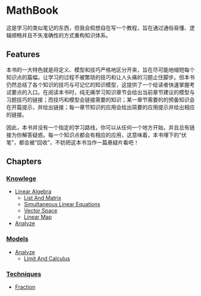 # MathBook

这是学习的类似笔记的东西，但我会假想自在写一个教程，旨在通过通俗易懂、逻辑顺畅并且不失准确性的方式重构知识体系。

## Features

本书的一大特色就是将定义、模型和技巧严格地区分开来，旨在尽可能地缩短每个知识点的篇幅，让学习的过程不被繁琐的技巧和让人头痛的习题止住脚步。但本书仍然总结了各个知识的技巧与可记忆的知识模型，这提供了一个给读者快速掌握考试要点的入口。在阅读本书时，纯无痛学习知识章节会给出当前章节建议的模型与习题技巧的链接；而技巧和模型会链接需要的知识；某一章节需要的的预备知识会在开篇提示，并给出链接；每一章节知识的应用会给出简要的应用提示并给出相应的链接。

因此，本书并没有一个指定的学习路线，你可以从任何一个地方开始，并且总有链接为你解答疑惑。每一个知识点都会有相应的应用，这意味着，本书埋下的“伏笔”，都会被“回收”，不妨把这本书当作一篇悬疑片看吧！

## Chapters

### [Knowlege](knowlege/README.md)

- [Linear Algebra](linear_algebra/README.md)
  - [List And Matrix](linear_algebra/list_and_matrix.md)
  - [Simultaneous Linear Equations](linear_algebra/simultaneous_linear_equations.md)
  - [Vector Space](linear_algebra/vector_space.md)
  - [Linear Map](linear_algebra/linear_map.md)
- [Analyze](alnalyze/README.md)

### [Models](model/README.md)

- [Analyze](model/analyze/README.md)
  - [Limit And Calculus](model/analyze/limit_and_calculus.md)

### [Techniques](technique/README.md)

- [Fraction](technique/fraction.md)
